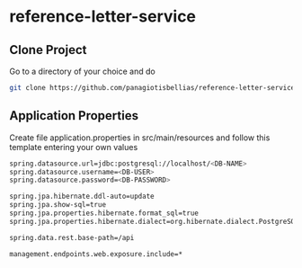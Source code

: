 # reference-letter-service

## Clone Project

Go to a directory of your choice and do
```bash
git clone https://github.com/panagiotisbellias/reference-letter-service.git
```

## Application Properties

Create file application.properties in src/main/resources and follow this template entering your own values
```bash
spring.datasource.url=jdbc:postgresql://localhost/<DB-NAME>
spring.datasource.username=<DB-USER>
spring.datasource.password=<DB-PASSWORD>

spring.jpa.hibernate.ddl-auto=update
spring.jpa.show-sql=true
spring.jpa.properties.hibernate.format_sql=true
spring.jpa.properties.hibernate.dialect=org.hibernate.dialect.PostgreSQL81Dialect

spring.data.rest.base-path=/api

management.endpoints.web.exposure.include=*
```
